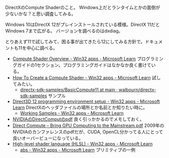 DirectXのCompute Shaderのこと。
Windows上だとランタイムとかの面倒が少ないかな？と思い調査してみる。

Windows 10はDirectX 12がプレインストールされている模様。DirectX 11だとWindows 7まで広がる。
バージョンを調べるのはdxdiag。

とりあえず11で試してみて、困る事が出てきたら12にしてみる方針で。ドキュメントも11を中心に調べる。

- [Compute Shader Overview - Win32 apps - Microsoft Learn](https://learn.microsoft.com/en-us/windows/win32/direct3d11/direct3d-11-advanced-stages-compute-shader) プログラミングガイドの1セクション。プログラミングガイドはなかなか良く書けている。
- [How To Create a Compute Shader - Win32 apps - Microsoft Learn](https://learn.microsoft.com/en-us/windows/win32/direct3d11/direct3d-11-advanced-stages-compute-create) 試してみたい。
  - [directx-sdk-samples/BasicCompute11 at main · walbourn/directx-sdk-samples](https://github.com/walbourn/directx-sdk-samples/tree/main/BasicCompute11)  サンプル
- [Direct3D 12 programming environment setup - Win32 apps - Microsoft Learn](https://learn.microsoft.com/en-us/windows/win32/direct3d12/directx-12-programming-environment-set-up) DirectXのヘッダファイルの場所とか名前とか知りたい時に。
   - [Working Samples - Win32 apps - Microsoft Learn](https://learn.microsoft.com/en-us/windows/win32/direct3d12/working-samples)
- [NVIDIAのDirectComputのpdf](https://developer.download.nvidia.com/compute/DevZone/docs/html/DirectCompute/doc/DirectCompute_Programming_Guide.pdf) 良く引っかかるのでメモしておく。
- [Direct Compute – Bring GPU Computing to 
the Mainstream.pdf](https://www.nvidia.com/content/GTC/documents/1015_GTC09.pdf) 2009年のNVIDIAのカンファレンスのpdfだが、CUDA, OpenCL分かってる人にとって良いオーバービューになっている。
- [High-level shader language (HLSL) - Win32 apps - Microsoft Learn](https://learn.microsoft.com/en-us/windows/win32/direct3dhlsl/dx-graphics-hlsl)
   - [abs - Win32 apps - Microsoft Learn](https://learn.microsoft.com/en-us/windows/win32/direct3dhlsl/dx-graphics-hlsl-abs) プリミティブの一例


